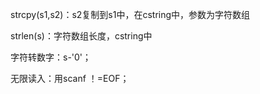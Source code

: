 strcpy(s1,s2)：s2复制到s1中，在cstring中，参数为字符数组

strlen(s)：字符数组长度，cstring中

字符转数字：s-'0'；

无限读入：用scanf ！=EOF；